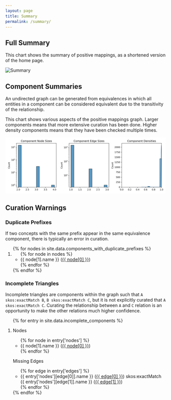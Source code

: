 ```yaml
---
layout: page
title: Summary
permalink: /summary/
---
```


## Full Summary

This chart shows the summary of positive mappings, as a shortened version of the home page.

<img src="https://raw.githubusercontent.com/biomappings/biomappings/master/docs/img/summary.png" alt="Summary"/>

## Component Summaries

An undirected graph can be generated from equivalences in which all entities in a component can be considered equivalent
due to the transitivity of the relationship.

This chart shows various aspects of the positive mappings graph. Larger components means that more extensive curation
has been done. Higher density components means that they have been checked multiple times.

<img src="https://raw.githubusercontent.com/biomappings/biomappings/master/docs/img/components.png" alt="Component Summary"/>

## Curation Warnings

### Duplicate Prefixes

If two concepts with the same prefix appear in the same equivalence component, there is typically an error in curation.

<ol>
{% for nodes in site.data.components_with_duplicate_prefixes %}
<li><ul>
{% for node in nodes %}
<li>
{{ node[1].name }} (<a href="{{ node[1].link }}">{{ node[0] }}</a>)
</li>
{% endfor %}
</ul></li>
{% endfor %}
</ol>

### Incomplete Triangles

Incomplete triangles are components within the graph such that `A skos:exactMatch B`, `B skos:exactMatch C`, but it is
not explicitly curated that `A skos:exactMatch C`. Curating the relationship between `A` and `C` relation is an
opportunity to make the other relations much higher confidence.

<ol>
{% for entry in site.data.incomplete_components %}
<li>
<p>Nodes</p>
<ul>
{% for node in entry['nodes'] %}
<li>
{{ node[1].name }} (<a href="{{ node[1].link }}">{{ node[0] }}</a>)
</li>
{% endfor %}
</ul>
<p>Missing Edges</p>
<ul>
{% for edge in entry['edges'] %}
<li>
{{ entry['nodes'][edge[0]].name }} (<a href="{{ entry['nodes'][edge[0]].link }}">{{ edge[0] }}</a>) skos:exactMatch
{{ entry['nodes'][edge[1]].name }} (<a href="{{ entry['nodes'][edge[1]].link }}">{{ edge[1] }}</a>)
</li>
{% endfor %}
</ul>
</li>
{% endfor %}
</ol>
